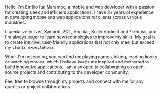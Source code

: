 Hello, I'm Emillio Itai Marambo, a mobile and web developer with a passion for creating sleek and efficient applications. I have 3+ years of experience in developing mobile and web applications for clients across various industries. 

I specialize in .Net, Xamarin, SQL, Angular, Kotlin Android and Firebase, and I'm always eager to learn new technologies to improve my skills. My goal is to create intuitive, user-friendly applications that not only meet but exceed my clients' expectations.

When I'm not coding, you can find me playing games, hiking, reading books or watching movies, which I believe keeps me inspired and motivated to build innovative applications. I am also open to collaborating on open-source projects and contributing to the developer community.

Feel free to browse through my projects and connect with me for any queries or project collaborations. 

